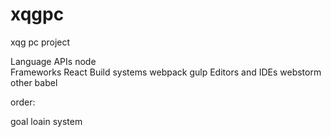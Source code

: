 # xqgpc
xqg pc project

Language APIs node  
Frameworks React
Build systems webpack gulp
Editors and IDEs webstorm
other babel 

order:

goal
loain system
